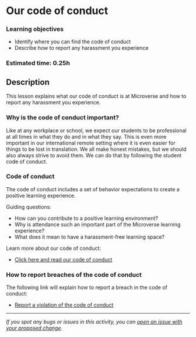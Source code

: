 # Our code of conduct

### Learning objectives

- Identify where you can find the code of conduct
- Describe how to report any harassment you experience

### Estimated time: 0.25h

## Description

This lesson explains what our code of conduct is at Microverse and how to report any harassment you experience.

### Why is the code of conduct important?

Like at any workplace or school, we expect our students to be professional at all times in what they do and in what they say. This is even more important in our international remote setting where it is even easier for things to be lost in translation. We all make honest mistakes, but we should also always strive to avoid them. We can do that by following the student code of conduct.

### Code of conduct

The code of conduct includes a set of behavior expectations to create a positive learning experience.

Guiding questions:

- How can you contribute to a positive learning environment?
- Why is attendance such an important part of the Microverse learning experience?
- What does it mean to have a harassment-free learning space?

Learn more about our code of conduct:

- [Click here and read our code of conduct](https://www.notion.so/microverse/Code-of-Conduct-fb637972fe434dccb1004fd572007a59)

### How to report breaches of the code of conduct

The following link will explain how to report a breach in the code of conduct:

- [Report a violation of the code of conduct](https://www.notion.so/microverse/Code-of-Conduct-fb637972fe434dccb1004fd572007a59#11fe7990692d47e4929f4adaa4fdefbf)


------

_If you spot any bugs or issues in this activity, you can [open an issue with your proposed change](https://github.com/microverseinc/curriculum-transversal-skills/blob/main/git-github/articles/open_issue.md)._